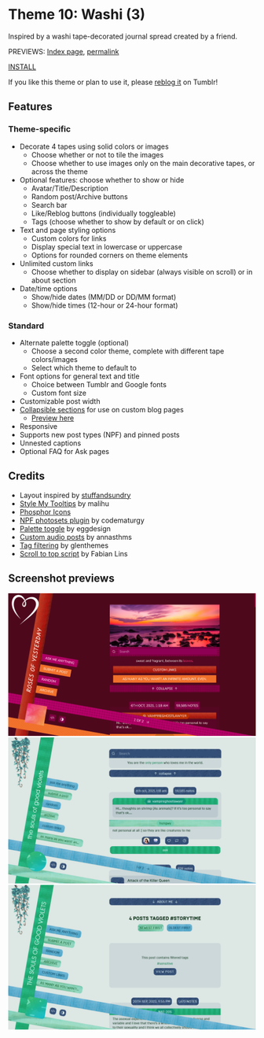 # Theme 10: Washi (3)

Inspired by a washi tape-decorated journal spread created by a friend.

PREVIEWS: [Index page](https://starlightpreviews.tumblr.com/theme10), [permalink](https://starlightpreviews.tumblr.com/theme10/permalink)

[INSTALL](https://raw.githubusercontent.com/wovenstarlight/tumblr-themes/main/theme10/theme10.html)

If you like this theme or plan to use it, please [reblog it](https://starlightthemes.tumblr.com/post/696856533337767936) on Tumblr!

## Features
### Theme-specific
- Decorate 4 tapes using solid colors or images
	- Choose whether or not to tile the images
	- Choose whether to use images only on the main decorative tapes, or across the theme
- Optional features: choose whether to show or hide
	- Avatar/Title/Description
	- Random post/Archive buttons
	- Search bar
	- Like/Reblog buttons (individually toggleable)
	- Tags (choose whether to show by default or on click)
- Text and page styling options
	- Custom colors for links
	- Display special text in lowercase or uppercase
	- Options for rounded corners on theme elements
- Unlimited custom links
	- Choose whether to display on sidebar (always visible on scroll) or in about section
- Date/time options
	- Show/hide dates (MM/DD or DD/MM format)
	- Show/hide times (12-hour or 24-hour format)

### Standard
- Alternate palette toggle (optional)
	- Choose a second color theme, complete with different tape colors/images
	- Select which theme to default to
- Font options for general text and title
	- Choice between Tumblr and Google fonts
	- Custom font size
- Customizable post width
- [Collapsible sections](https://wovenstarlight.github.io/tumblr-themes/collapsibles/) for use on custom blog pages
	- [Preview here](https://starlightpreviews.tumblr.com/theme10/collapsibles)
- Responsive
- Supports new post types (NPF) and pinned posts
- Unnested captions
- Optional FAQ for Ask pages

## Credits
- Layout inspired by [stuffandsundry](https://twitter.com/CeilingsEyes/status/1506143039625973763)
- [Style My Tooltips](http://manos.malihu.gr/style-my-tooltips-jquery-plugin) by malihu
- [Phosphor Icons](https://phosphoricons.com/)
- [NPF photosets plugin](https://codematurgy.tumblr.com/post/643394597477875713/npfphotosets-plugin) by codematurgy
- [Palette toggle](https://eggdesign.tumblr.com/post/186889223257/day-night-mode-tutorial-after-featuring-a) by eggdesign
- [Custom audio posts](https://annasthms.tumblr.com/more/js/customaudio/new) by annasthms
- [Tag filtering](https://glenthemes.tumblr.com/spoilertags) by glenthemes
- [Scroll to top script](https://github.com/FabianLins/scrolltotop_arrow_jquery) by Fabian Lins

## Screenshot previews
![Screenshot of a Tumblr blog laid out like a washi tape-decorated journal spread. On the left, 'tapes' stretch vertically and horizontally over the screen at an angle, with the avatar and an extra decorative image on top like stickers. The blog title and page count are written across the main strips, while smaller strips of 'tape' list the blog navigation. The posts are towards the right, laid out under a header image/description/links section.](https://github.com/wovenstarlight/tumblr-themes/blob/main/theme10/theme10_screenshot1dark.png?raw=true)
![The same blog, now in a light color scheme. The header image/description section has been collapsed, and the links that were formerly included within it have been moved to the left, sitting underneath the blog navigation. To the right, the posts themselves are now clearly visible; the blocks of text are surrounded by more strips of faux-tape, on which the tags, timestamps, note counts, and more are written.](https://github.com/wovenstarlight/tumblr-themes/blob/main/theme10/theme10_screenshot2light.png?raw=true)
![Another screenshot in light colors, this time showing a tag page. The topmost post has been hidden for using a filtered tag, and a 'view post' button is present underneath to reveal it. Special text throughout the page, including the blog and page title, usernames, links, note counts, timestamps, and more, has been converted to uppercase.](https://github.com/wovenstarlight/tumblr-themes/blob/main/theme10/theme10_screenshot3light.png?raw=true)